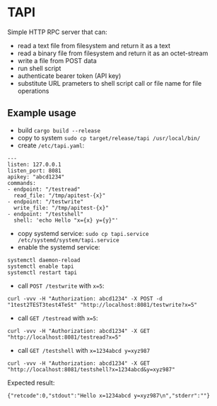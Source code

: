 # TAPI

Simple HTTP RPC server that can:

* read a text file from filesystem and return it as a text
* read a binary file from filesystem and return it as an octet-stream
* write a file from POST data
* run shell script
* authenticate bearer token (API key)
* substitute URL prameters to shell script call or file name for file operations

## Example usage

* build `cargo build --release`
* copy to system `sudo cp target/release/tapi /usr/local/bin/`
* create `/etc/tapi.yaml`:

```
---
listen: 127.0.0.1
listen_port: 8081
apikey: "abcd1234"
commands:
- endpoint: "/testread"
  read_file: "/tmp/apitest-{x}"
- endpoint: "/testwrite"
  write_file: "/tmp/apitest-{x}"
- endpoint: "/testshell"
  shell: 'echo Hello "x={x} y={y}"'
```

* copy systemd service: `sudo cp tapi.service /etc/systemd/system/tapi.service`
* enable the systemd service:
```
systemctl daemon-reload
systemctl enable tapi
systemctl restart tapi
```

* call `POST /testwrite` with `x=5`:

```
curl -vvv -H "Authorization: abcd1234" -X POST -d "1test2TEST3test4TeSt" "http://localhost:8081/testwrite?x=5"
```

* call `GET /testread` with `x=5`:

```
curl -vvv -H "Authorization: abcd1234" -X GET "http://localhost:8081/testread?x=5"
```

* call `GET /testshell` with `x=1234abcd y=xyz987`

```
curl -vvv -H "Authorization: abcd1234" -X GET "http://localhost:8081/testshell?x=1234abcd&y=xyz987"
```

Expected result:
```
{"retcode":0,"stdout":"Hello x=1234abcd y=xyz987\n","stderr":""}
```
